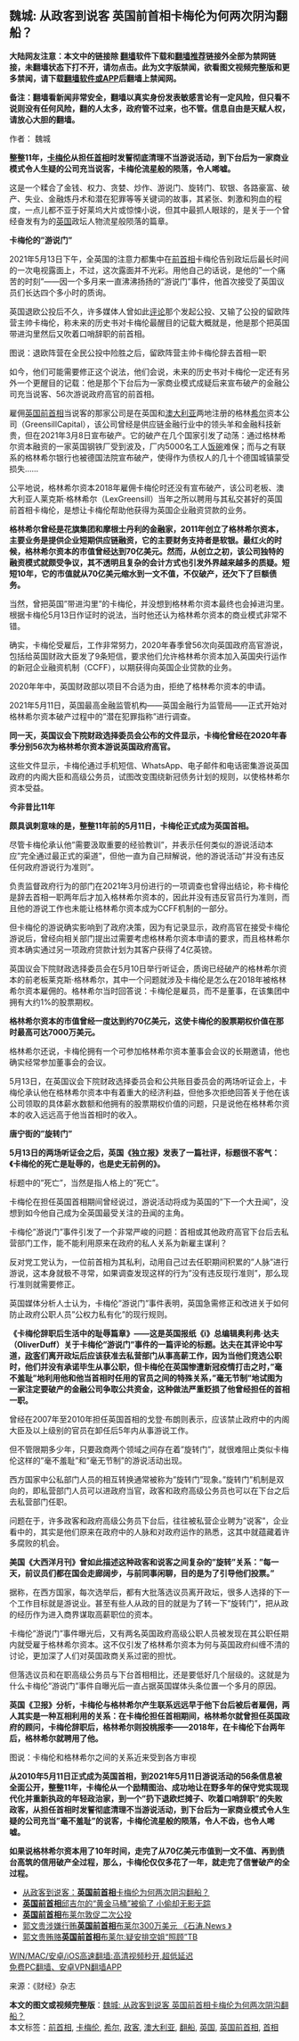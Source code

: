  <h2>魏城: 从政客到说客 英国前首相卡梅伦为何两次阴沟翻船？</h2> <p class="notice"><b>大陆网友注意：本文中的链接除 <a href="https://github.com/bannedbook/fanqiang" >翻墙</a>软件下载和<a href="https://github.com/killgcd/justmysocks/blob/master/README.md">翻墙推荐</a>链接外全部为禁网链接，未翻墙状态下打不开，请勿点击。此为文字版禁闻，欲看图文视频完整版和更多禁闻，请下载<a href="https://github.com/bannedbook/fanqiang">翻墙软件或APP</a>后翻墙上禁闻网。</p><p>备注：翻墙看新闻非常安全，翻墙以真实身份发表敏感言论有一定风险，但只看不说则没有任何风险，翻的人太多，政府管不过来，也不管。信息自由是天赋人权，请放心大胆的翻墙。</b></p>  <div class="entry"> <p>作者： 魏城</p> <p id="conimg"><strong>整整11年，<a href="https://www.bannedbook.org/bnews/tag/%e5%8d%a1%e6%a2%85%e4%bc%a6/" class="st_tag internal_tag" rel="tag" title="标签 卡梅伦 下的日志">卡梅伦</a>从担任<a href="https://www.bannedbook.org/bnews/tag/%e9%a6%96%e7%9b%b8/" class="st_tag internal_tag" rel="tag" title="标签 首相 下的日志">首相</a>时发誓彻底清理不当游说活动，到下台后为一家商业模式令人生疑的公司充当说客，卡梅伦流星般的陨落，令人唏嘘。</strong></p> <p>这是一个糅合了金钱、权力、贪婪、炒作、游说门、旋转门、软银、各路豪富、破产、失业、金融炼丹术和潜在犯罪等等关键词的故事，其紧张、刺激和狗血的程度，一点儿都不亚于好莱坞大片或惊悚小说，但其中最抓人眼球的，是关于一个曾经奋发有为的<a href="https://www.bannedbook.org/bnews/tag/%e8%8b%b1%e5%9b%bd/" class="st_tag internal_tag" rel="tag" title="标签 英国 下的日志">英国</a>政坛人物流星般陨落的篇章。</p> <p><strong>卡梅伦的&#8221;游说门&#8221;</strong></p> <p>2021年5月13日下午，全英国的注意力都集中在<a href="https://www.bannedbook.org/bnews/tag/%E5%89%8D%E9%A6%96%E7%9B%B8/" class="st_tag internal_tag" rel="tag" title="标签 前首相 下的日志">前首相</a>卡梅伦告别政坛后最长时间的一次电视露面上，不过，这次露面并不光彩。用他自己的话说，是他的&#8221;一个痛苦的时刻&#8221;——因一个多月来一直沸沸扬扬的&#8221;游说门&#8221;事件，他首次接受了英国议员们长达四个多小时的质询。</p> <p>英国退欧公投后不久，许多媒体人曾如此<span class='wp_keywordlink_affiliate'><a href="https://www.bannedbook.org/bnews/comments/" title="新闻评论" target="_blank">评论</a></span>那个发起公投、又输了公投的留欧阵营主帅卡梅伦，称未来的历史书对卡梅伦最醒目的记载大概就是，他是那个把英国带进沟里然后又吹着口哨辞职的前首相。</p> <p>图说：退欧阵营在全民公投中险胜之后，留欧阵营主帅卡梅伦辞去首相一职</p> <p>如今，他们可能需要修正这个说法，他们会说，未来的历史书对卡梅伦一定还有另外一个更醒目的记载：他是那个下台后为一家商业模式成疑后来宣布破产的金融公司充当说客、56次游说政府高官的前首相。</p> <p>雇佣<a href="https://www.bannedbook.org/bnews/tag/%E8%8B%B1%E5%9B%BD%E5%89%8D%E9%A6%96%E7%9B%B8/" class="st_tag internal_tag" rel="tag" title="标签 英国前首相 下的日志">英国前首相</a>当说客的那家公司是在英国和<a href="https://www.bannedbook.org/bnews/tag/%e6%be%b3%e5%a4%a7%e5%88%a9%e4%ba%9a/" class="st_tag internal_tag" rel="tag" title="标签 澳大利亚 下的日志">澳大利亚</a>两地注册的格林<a href="https://www.bannedbook.org/bnews/tag/%E5%B8%8C%E5%B0%94/" class="st_tag internal_tag" rel="tag" title="标签 希尔 下的日志">希尔</a>资本公司（GreensillCapital），该公司曾经是供应链金融行业中的领头羊和金融科技新贵，但在2021年3月8日宣布破产。它的破产在几个国家引发了动荡：通过格林希尔资本融资的一家英国钢铁厂受到波及，厂内5000名工人<span class='wp_keywordlink'><a href="https://www.bannedbook.org/forum11/topic308.html" title="禁片：饭碗是党给的吗？" target="_blank">饭碗</a></span>难保；而与之有联系的格林希尔银行也被德国法院宣布破产，使得作为债权人的几十个德国城镇蒙受损失……</p> <p>公平地说，格林希尔资本2018年雇佣卡梅伦时还没有宣布破产，该公司老板、澳大利亚人莱克斯·格林希尔（LexGreensill）当年之所以聘用与其私交甚好的英国前首相卡梅伦，是想让卡梅伦帮助他获得为英国企业融资贷款的业务。</p> <p><strong>格林希尔曾经是花旗集团和摩根士丹利的金融家，2011年创立了格林希尔资本，主要业务是提供企业短期供应链融资，它的主要财务支持者是软银。最红火的时候，格林希尔资本的市值曾经达到70亿美元。然而，从创立之初，该公司独特的融资模式就颇受争议，其不透明且复杂的会计方式也引发外界越来越多的质疑。短短10年，它的市值就从70亿美元缩水到一文不值，不仅破产，还欠下了巨额债务。</strong></p> <p>当然，曾把英国&#8221;带进沟里&#8221;的卡梅伦，并没想到格林希尔资本最终也会掉进沟里。根据卡梅伦5月13日作证时的说法，当时他还认为格林希尔资本的商业模式非常不错。</p>  <p>确实，卡梅伦受雇后，工作非常努力，2020年春季曾56次向英国政府高官游说，包括给英国财政大臣发了9条短信，要求他们允许格林希尔资本加入英国央行运作的新冠企业融资机制（CCFF），以期获得向英国企业贷款的业务。</p> <p>2020年年中，英国财政部以项目不合适为由，拒绝了格林希尔资本的申请。</p> <p>2021年5月11日，英国最高金融监管机构——英国金融行为监管局——正式开始对格林希尔资本破产过程中的&#8221;潜在犯罪指称&#8221;进行调查。</p> <p><strong>同一天，英国议会下院财政选择委员会公布的文件显示，卡梅伦曾经在2020年春季分别56次为格林希尔资本游说英国政府高官。</strong></p> <p>这些文件显示，卡梅伦通过手机短信、WhatsApp、电子邮件和电话密集游说英国政府的内阁大臣和高级公务员，试图改变围绕新冠债务计划的规则，以使格林希尔资本受益。</p> <p><strong>今非昔比11年</strong></p> <p><strong>颇具讽刺意味的是，整整11年前的5月11日，卡梅伦正式成为英国首相。</strong></p> <p>尽管卡梅伦承认他&#8221;需要汲取重要的经验教训&#8221;，并表示任何类似的游说活动本应&#8221;完全通过最正式的渠道&#8221;，但他一直为自己辩解说，他的游说活动&#8221;并没有违反任何政府游说行为准则&#8221;。</p> <p>负责监督政府行为的部门在2021年3月份进行的一项调查也曾得出结论，称卡梅伦是辞去首相一职两年后才加入格林希尔资本的，因此并没有违反官员行为准则，而且他的游说工作也未能让格林希尔资本成为CCFF机制的一部分。</p> <p>但卡梅伦的游说确实影响到了政府决策，因为有记录显示，政府高官在接受卡梅伦游说后，曾经向相关部门提出过需要考虑格林希尔资本申请的要求，而且格林希尔资本确实通过另一项政府贷款计划为其客户获得了4亿英镑。</p> <p>英国议会下院财政选择委员会在5月10日举行听证会，质询已经破产的格林希尔资本的前老板莱克斯·格林希尔，其中一个问题就涉及卡梅伦是怎么在2018年被格林希尔资本雇佣的。格林希尔当时回答说：卡梅伦是雇员，而不是董事，在该集团中拥有大约1%的股票期权。</p> <p><strong>格林希尔资本的市值曾经一度达到约70亿美元，这使卡梅伦的股票期权价值在那时最高可达7000万美元。</strong></p>  <p>格林希尔还说，卡梅伦拥有一个可参加格林希尔资本董事会会议的长期邀请，他也确实经常参加董事会的会议。</p> <p>5月13日，在英国议会下院财政选择委员会和公共账目委员会的两场听证会上，卡梅伦承认他在格林希尔资本中有着重大的经济利益，但他多次拒绝回答关于他在该公司领取的具体薪水数额和他拥有的股票期权价值的问题，只是说他在格林希尔资本的收入远远高于他当首相时的收入。</p> <p><strong>唐宁街的&#8221;旋转门&#8221;</strong></p> <p><strong>5月13日的两场听证会之后，英国《独立报》发表了一篇社评，标题很不客气：《卡梅伦的死亡是耻辱的，也是史无前例的》。</strong></p> <p>标题中的&#8221;死亡&#8221;，当然是指人格上的&#8221;死亡&#8221;。</p> <p>卡梅伦在担任英国首相期间曾经说过，游说活动将成为英国的&#8221;下一个大丑闻&#8221;，没想到如今他自己成为全英国最受关注的丑闻的主角。</p> <p>卡梅伦&#8221;游说门&#8221;事件引发了一个非常严峻的问题：首相或其他政府高官下台后去私营部门工作，能不能利用原来在政府的私人关系为新雇主谋利？</p> <p>反对党工党认为，一位前首相为其私利，动用自己过去任职期间积累的&#8221;人脉&#8221;进行游说，这本身就极不寻常，如果调查发现这样的行为&#8221;没有违反现行准则&#8221;，那么现行准则就需要修正。</p> <p>英国媒体分析人士认为，卡梅伦&#8221;游说门&#8221;事件表明，英国急需修正和改进关于如何防止政府公职人员&#8221;公权力私有化&#8221;的现行规则。</p> <p><strong>《卡梅伦辞职后生活中的耻辱篇章》——这是英国报纸《i》总编辑奥利弗·达夫（OliverDuff）关于卡梅伦&#8221;游说门&#8221;事件的一篇评论的标题。达夫在其评论中写道，<a href="https://www.bannedbook.org/bnews/tag/%E6%94%BF%E5%AE%A2/" class="st_tag internal_tag" rel="tag" title="标签 政客 下的日志">政客</a>们离开政坛后应该获准去私营部门从事高薪工作，因为当他们竞选公职时，他们并没有承诺毕生从事公职，但卡梅伦在英国惨遭新冠疫情打击之时，&#8221;毫不羞耻&#8221;地利用他和他当首相时任用的官员之间的特殊关系，&#8221;毫无节制&#8221;地试图为一家注定要破产的金融公司争取公共资金，这种做法严重贬损了他曾经担任的首相一职。</strong></p> <p>曾经在2007年至2010年担任英国首相的戈登·布朗则表示，应该禁止政府中的内阁大臣及以上级别的官员在卸任后5年内从事游说工作。</p> <p>但不管限期多少年，只要政商两个领域之间存在着&#8221;旋转门&#8221;，就很难阻止类似卡梅伦这样的&#8221;毫不羞耻&#8221;和&#8221;毫无节制&#8221;的游说活动出现。</p>  <p>西方国家中公私部门人员的相互转换通常被称为&#8221;旋转门&#8221;现象。&#8221;旋转门&#8221;机制是双向的，即私营部门人员可以进政府当官，政客和政府高级公务员也可以在下台之后去私营部门任职。</p> <p>问题在于，许多政客和政府高级公务员下台后，往往被私营企业聘为&#8221;说客&#8221;，企业看中的，其实是他们原来在政府中的人脉和对政府运作的熟悉，这其中就蕴藏着许多腐败的机会。</p> <p><strong>美国《大西洋月刊》曾如此描述这种政客和说客之间复杂的&#8221;旋转&#8221;关系：&#8221;每一天，前议员们都在国会走廊阔步，与前同事闲聊，目的是为了引导他们投票。&#8221;</strong></p> <p>据称，在西方国家，每次选举后，都有大批落选议员离开政坛，很多人选择的下一个工作目标就是游说业。甚至有些人从政的目的就是为了转一下&#8221;旋转门&#8221;，把从政的经历作为进入商界谋取高薪职位的资本。</p> <p>卡梅伦&#8221;游说门&#8221;事件曝光后，又有两名英国政府高级公职人员被发现在其公职任期内就受雇于格林希尔资本。这不仅引发了格林希尔资本为何与英国政府纠缠不清的讨论，更加深了人们对英国政商关系过密的担忧。</p> <p>但落选议员和在职高级公务员与下台首相相比，还是要低好几个层级的。这就是为什么卡梅伦&#8221;游说门&#8221;事件自曝光后一直占据英国媒体头条位置一个多月的原因。</p> <p><strong>英国《卫报》分析，卡梅伦与格林希尔产生联系远远早于他下台后被后者雇佣，两人其实是一种互相利用的关系：在卡梅伦担任首相期间，格林希尔就曾担任英国政府的顾问，卡梅伦辞职后，格林希尔则投桃报李——2018年，在卡梅伦下台两年后，格林希尔就聘用了他。</strong></p> <p>图说：卡梅伦和格林希尔之间的关系近来受到各方审视</p> <p><strong>从2010年5月11日正式成为英国首相，到2021年5月11日游说活动的56条信息被全面公开，整整11年，卡梅伦从一个励精图治、成功地让在野多年的保守党实现现代化并重新执政的年轻政治家，到一个&#8221;扔下退欧烂摊子、吹着口哨辞职&#8221;的失败政客，从担任首相时发誓彻底清理不当游说活动，到下台后为一家商业模式令人生疑的公司充当&#8221;毫不羞耻&#8221;的说客，卡梅伦流星般的陨落，令人不齿，也令人唏嘘。</strong></p> <p><strong>如果说格林希尔资本用了10年时间，走完了从70亿美元市值到一文不值、再到债台高筑的信用破产全过程，那么，卡梅伦仅仅多花了一年，就走完了信誉破产的全过程。</strong></p> <ul class='op-related-articles' title='相关阅读'> <li><a href='https://www.bannedbook.org/bnews/baitai/20210515/1546993.html' target='_blank'>从政客到说客：<b>英国前首相</b>卡梅伦为何两次阴沟翻船？</a></li> <li><a href='https://www.bannedbook.org/bnews/funmedia/20190919/1193465.html' target='_blank'><b>英国前首相</b>邱吉尔的“黄金马桶”被偷了 小偷却无影无踪</a></li> <li><a href='https://www.bannedbook.org/bnews/baitai/20190125/1069917.html' target='_blank'><b>英国前首相</b>布莱尔敦促二次公投</a></li> <li><a href='https://www.bannedbook.org/bnews/guowengui/20170822/810746.html' target='_blank'>郭文贵涉嫌行贿<b>英国前首相</b>布莱尔300万美元 《石涛.News 》</a></li> <li><a href='https://www.bannedbook.org/bnews/guowengui/20170820/809561.html' target='_blank'>郭文贵贿赂<b>英国前首相</b>布莱尔:疑安排空姐“照顾”TB</a></li> </ul> <p class="texttj"> <a href="https://github.com/bannedbook/fanqiang/wiki/V2ray%E6%9C%BA%E5%9C%BA" target="_blank">WIN/MAC/安卓/iOS高速翻墙:高清视频秒开,超低延迟</a><br/> <a href="https://github.com/bannedbook/fanqiang/wiki/%E7%A6%81%E9%97%BB%E7%BD%91%E5%AE%89%E5%8D%93%E7%BF%BB%E5%A2%99%E6%96%B0%E9%97%BBAPP" target="_blank">免费PC翻墙、安卓VPN翻墙APP</a></p><p> 来源：《财经》杂志 </p> <a name='sharetosocial'></a>       <div><b>本文的图文或视频完整版</b>：<a href='https://www.bannedbook.org/bnews/comments/20210516/1547367.html'>魏城: 从政客到说客 英国前首相卡梅伦为何两次阴沟翻船？</a></div>  </div><!--END ENTRY--> <div class="postfooter"> <div>本文标签：<a href="https://www.bannedbook.org/bnews/tag/%E5%89%8D%E9%A6%96%E7%9B%B8/" rel="tag">前首相</a>, <a href="https://www.bannedbook.org/bnews/tag/%e5%8d%a1%e6%a2%85%e4%bc%a6/" rel="tag">卡梅伦</a>, <a href="https://www.bannedbook.org/bnews/tag/%E5%B8%8C%E5%B0%94/" rel="tag">希尔</a>, <a href="https://www.bannedbook.org/bnews/tag/%E6%94%BF%E5%AE%A2/" rel="tag">政客</a>, <a href="https://www.bannedbook.org/bnews/tag/%e6%be%b3%e5%a4%a7%e5%88%a9%e4%ba%9a/" rel="tag">澳大利亚</a>, <a href="https://www.bannedbook.org/bnews/tag/%E7%BF%BB%E8%88%B9/" rel="tag">翻船</a>, <a href="https://www.bannedbook.org/bnews/tag/%e8%8b%b1%e5%9b%bd/" rel="tag">英国</a>, <a href="https://www.bannedbook.org/bnews/tag/%E8%8B%B1%E5%9B%BD%E5%89%8D%E9%A6%96%E7%9B%B8/" rel="tag">英国前首相</a>, <a href="https://www.bannedbook.org/bnews/tag/%e9%a6%96%e7%9b%b8/" rel="tag">首相</a></div>  </div><!--END POSTFOOTER--> 